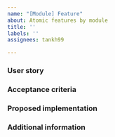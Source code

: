 ```yaml
---
name: "[Module] Feature"
about: Atomic features by module
title: ''
labels: ''
assignees: tankh99

---
```


### User story

### Acceptance criteria

### Proposed implementation

### Additional information
